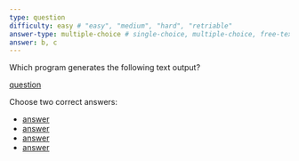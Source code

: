 ```yaml
---
type: question
difficulty: easy # "easy", "medium", "hard", "retriable"
answer-type: multiple-choice # single-choice, multiple-choice, free-text, multiple-free-texts, program, map
answer: b, c
---
```


Which program generates the following text output?

[question](print/print.b.evy "evy:text")

Choose two correct answers:

- [answer](print/print.a.evy "evy:source")
- [answer](print/print.b.evy "evy:source")
- [answer](print/print.c.evy "evy:source")
- [answer](print/print.d.evy "evy:source")
